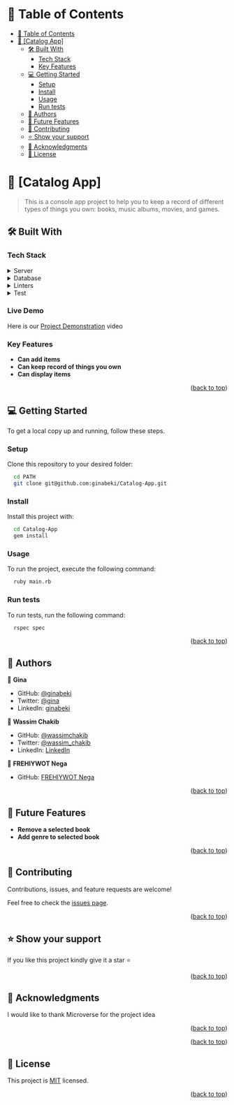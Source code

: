 <a name="readme-top"></a>

# 📗 Table of Contents

- [📗 Table of Contents](#-table-of-contents)
- [📖 \[Catalog App\] ](#-catalog-app-)
  - [🛠 Built With ](#-built-with-)
    - [Tech Stack ](#tech-stack-)
    - [Key Features ](#key-features-)
  - [💻 Getting Started ](#-getting-started-)
    - [Setup](#setup)
    - [Install](#install)
    - [Usage](#usage)
    - [Run tests](#run-tests)
  - [👥 Authors ](#-authors-)
  - [🔭 Future Features ](#-future-features-)
  - [🤝 Contributing ](#-contributing-)
  - [⭐️ Show your support ](#️-show-your-support-)
  - [🙏 Acknowledgments ](#-acknowledgments-)
  - [📝 License ](#-license-)

<!-- PROJECT DESCRIPTION -->

# 📖 [Catalog App] <a name="about-project"></a>

> This is a console app project to help you to keep a record of different types of things you own: books, music albums, movies, and games.

## 🛠 Built With <a name="built-with"></a>

### Tech Stack <a name="tech-stack"></a>

<details>
  <summary>Server</summary>
  <ul>
    <li><a href="https://ruby-lang.org/">Ruby</a></li>
  </ul>
</details>

<details>
<summary>Database</summary>
  <ul>
    <li><a href="https://www.postgresql.org/">PostgreSQL</a></li>
  </ul>
</details>

<details>
  <summary>Linters</summary>
  <ul>
    <li><a href="https://rubocop.org/">Ruby</a></li>
  </ul>
</details>

<details>
  <summary>Test</summary>
  <ul>
    <li><a href="https://rspec.info/">Ruby</a></li>
  </ul>
</details>

<!-- Features -->

### Live Demo
Here is our [Project Demonstration](https://drive.google.com/file/d/1fNbR7qRk2IRTqIK_1MRUqEWLOV4nMGam/view?usp=sharing) video


### Key Features <a name="key-features"></a>

- **Can add items**
- **Can keep record of things you own**
- **Can display items**

<p align="right">(<a href="#readme-top">back to top</a>)</p>

## 💻 Getting Started <a name="getting-started"></a>

To get a local copy up and running, follow these steps.

### Setup

Clone this repository to your desired folder:


```sh
  cd PATH
  git clone git@github.com:ginabeki/Catalog-App.git
```

### Install

Install this project with:

```sh
  cd Catalog-App
  gem install
```

### Usage

To run the project, execute the following command:

```sh
  ruby main.rb
```

### Run tests

To run tests, run the following command:


```sh
  rspec spec
```


<p align="right">(<a href="#readme-top">back to top</a>)</p>

<!-- AUTHORS -->

## 👥 Authors <a name="authors"></a>

👤 **Gina**

- GitHub: [@ginabeki](https://github.com/ginabeki)
- Twitter: [@gina](https://twitter.com/ginabeki)
- LinkedIn: [ginabeki](https://linkedin.com/in/ginabeki)

👤 **Wassim Chakib**

- GitHub: [@wassimchakib](https://github.com/wassimchakib)
- Twitter: [@wassim_chakib](https://twitter.com/wassim_chakib)
- LinkedIn: [LinkedIn](https://www.linkedin.com/in/wassimchakib/)

👤 **FREHIYWOT Nega**
- GitHub: [FREHIYWOT Nega](https://github.com/frnega)

<p align="right">(<a href="#readme-top">back to top</a>)</p>

<!-- FUTURE FEATURES -->

## 🔭 Future Features <a name="future-features"></a>

- **Remove a selected book**
- **Add genre to selected book**

<p align="right">(<a href="#readme-top">back to top</a>)</p>

<!-- CONTRIBUTING -->

## 🤝 Contributing <a name="contributing"></a>

Contributions, issues, and feature requests are welcome!

Feel free to check the [issues page](https://github.com/ginabeki/Catalog-App/issues).

<p align="right">(<a href="#readme-top">back to top</a>)</p>

<!-- SUPPORT -->

## ⭐️ Show your support <a name="support"></a>

If you like this project kindly give it a star ⭐️ 

<p align="right">(<a href="#readme-top">back to top</a>)</p>

<!-- ACKNOWLEDGEMENTS -->

## 🙏 Acknowledgments <a name="acknowledgements"></a>

I would like to thank Microverse for the project idea

<p align="right">(<a href="#readme-top">back to top</a>)</p>

<!-- FAQ (optional) -->


<p align="right">(<a href="#readme-top">back to top</a>)</p>

<!-- LICENSE -->

## 📝 License <a name="license"></a>

This project is [MIT](./LICENCE) licensed.

<p align="right">(<a href="#readme-top">back to top</a>)</p>
